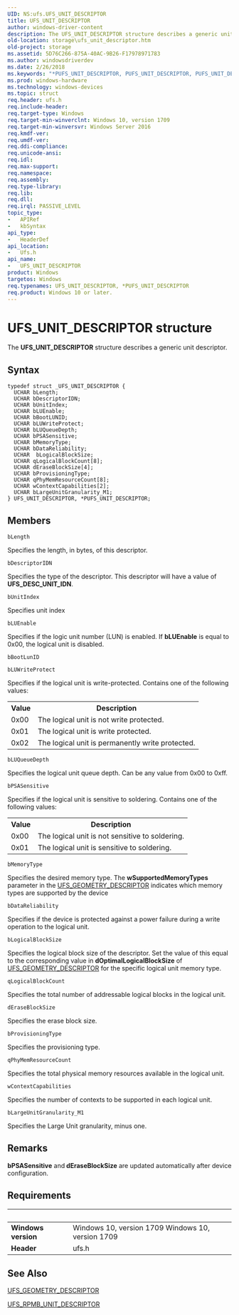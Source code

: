```yaml
---
UID: NS:ufs.UFS_UNIT_DESCRIPTOR
title: UFS_UNIT_DESCRIPTOR
author: windows-driver-content
description: The UFS_UNIT_DESCRIPTOR structure describes a generic unit descriptor.
old-location: storage\ufs_unit_descriptor.htm
old-project: storage
ms.assetid: 5D76C266-875A-40AC-9B26-F17978971783
ms.author: windowsdriverdev
ms.date: 2/26/2018
ms.keywords: "*PUFS_UNIT_DESCRIPTOR, PUFS_UNIT_DESCRIPTOR, PUFS_UNIT_DESCRIPTOR structure pointer [Storage Devices], UFS_UNIT_DESCRIPTOR, UFS_UNIT_DESCRIPTOR structure [Storage Devices], storage.ufs_unit_descriptor, ufs/PUFS_UNIT_DESCRIPTOR, ufs/UFS_UNIT_DESCRIPTOR"
ms.prod: windows-hardware
ms.technology: windows-devices
ms.topic: struct
req.header: ufs.h
req.include-header: 
req.target-type: Windows
req.target-min-winverclnt: Windows 10, version 1709
req.target-min-winversvr: Windows Server 2016
req.kmdf-ver: 
req.umdf-ver: 
req.ddi-compliance: 
req.unicode-ansi: 
req.idl: 
req.max-support: 
req.namespace: 
req.assembly: 
req.type-library: 
req.lib: 
req.dll: 
req.irql: PASSIVE_LEVEL
topic_type:
-	APIRef
-	kbSyntax
api_type:
-	HeaderDef
api_location:
-	Ufs.h
api_name:
-	UFS_UNIT_DESCRIPTOR
product: Windows
targetos: Windows
req.typenames: UFS_UNIT_DESCRIPTOR, *PUFS_UNIT_DESCRIPTOR
req.product: Windows 10 or later.
---
```


# UFS_UNIT_DESCRIPTOR structure
The <b>UFS_UNIT_DESCRIPTOR</b> structure describes a generic unit descriptor.

## Syntax
````
typedef struct _UFS_UNIT_DESCRIPTOR {
  UCHAR bLength;
  UCHAR bDescriptorIDN;
  UCHAR bUnitIndex;
  UCHAR bLUEnable;
  UCHAR bBootLUNID;
  UCHAR bLUWriteProtect;
  UCHAR bLUQueueDepth;
  UCHAR bPSASensitive;
  UCHAR bMemoryType;
  UCHAR bDataReliability;
  UCHAR  bLogicalBlockSize;
  UCHAR qLogicalBlockCount[8];
  UCHAR dEraseBlockSize[4];
  UCHAR bProvisioningType;
  UCHAR qPhyMemResourceCount[8];
  UCHAR wContextCapabilities[2];
  UCHAR bLargeUnitGranularity_M1;
} UFS_UNIT_DESCRIPTOR, *PUFS_UNIT_DESCRIPTOR;
````

## Members


`bLength`

Specifies the length, in bytes, of this descriptor.

`bDescriptorIDN`

Specifies the type of the descriptor. This descriptor will have a value of <b>UFS_DESC_UNIT_IDN</b>.

`bUnitIndex`

Specifies unit index

`bLUEnable`

Specifies if the logic unit number (LUN) is enabled. If <b>bLUEnable</b> is equal to 0x00, the logical unit is disabled.

`bBootLunID`



`bLUWriteProtect`

Specifies if the logical unit is write-protected. Contains one of the following values:

<table>
<tr>
<th>Value</th>
<th>Description</th>
</tr>
<tr>
<td>0x00</td>
<td>The logical unit is not write protected.</td>
</tr>
<tr>
<td>0x01</td>
<td>The logical unit is write protected.</td>
</tr>
<tr>
<td>0x02 </td>
<td>The logical unit is permanently write protected.</td>
</tr>
</table>

`bLUQueueDepth`

Specifies the logical unit queue depth. Can be any value from 0x00 to 0xff.

`bPSASensitive`

Specifies if the logical unit is sensitive to soldering. Contains one of the following values:

<table>
<tr>
<th>Value</th>
<th>Description</th>
</tr>
<tr>
<td>0x00</td>
<td>The logical unit is not sensitive to soldering.</td>
</tr>
<tr>
<td>0x01</td>
<td>The logical unit is sensitive to soldering.</td>
</tr>
</table>

`bMemoryType`

Specifies the desired memory type. The <b>wSupportedMemoryTypes</b> parameter in the <a href="..\ufs\ns-ufs-ufs_geometry_descriptor.md">UFS_GEOMETRY_DESCRIPTOR</a> indicates which memory types are supported by the device

`bDataReliability`

Specifies if the device is protected against a power failure during a write operation to the logical unit.

`bLogicalBlockSize`

Specifies the logical block size of the descriptor. Set the value of this equal to the corresponding value in <b>dOptimalLogicalBlockSize</b> of <a href="..\ufs\ns-ufs-ufs_geometry_descriptor.md">UFS_GEOMETRY_DESCRIPTOR</a> for the specific logical unit memory type.

`qLogicalBlockCount`

Specifies the total number of addressable logical blocks in the logical unit.

`dEraseBlockSize`

Specifies the erase block size.

`bProvisioningType`

Specifies the provisioning type.

`qPhyMemResourceCount`

Specifies the total physical memory resources available in the logical unit.

`wContextCapabilities`

Specifies the number of contexts to be supported in each logical unit.

`bLargeUnitGranularity_M1`

Specifies the Large Unit granularity, minus one.

## Remarks
<b>bPSASensitive</b> and<b> dEraseBlockSize</b> are updated automatically after device configuration.

## Requirements
| &nbsp; | &nbsp; |
| ---- |:---- |
| **Windows version** | Windows 10, version 1709 Windows 10, version 1709 |
| **Header** | ufs.h |

## See Also

<a href="..\ufs\ns-ufs-ufs_geometry_descriptor.md">UFS_GEOMETRY_DESCRIPTOR</a>



<a href="..\ufs\ns-ufs-ufs_rpmb_unit_descriptor.md">UFS_RPMB_UNIT_DESCRIPTOR</a>